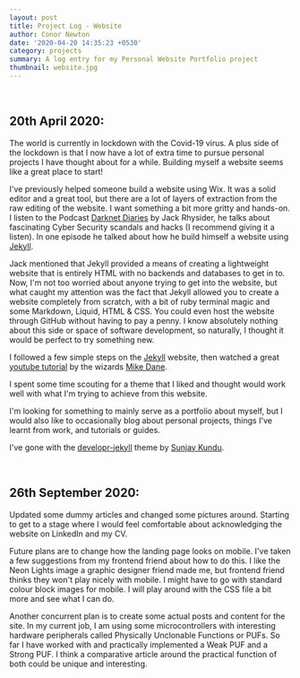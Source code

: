 ```yaml
---
layout: post
title: Project Log - Website
author: Conor Newton
date: '2020-04-20 14:35:23 +0530'
category: projects
summary: A log entry for my Personal Website Portfolio project
thumbnail: website.jpg
---
```

<br/>

## 20th April 2020: 

The world is currently in lockdown with the Covid-19 virus. A plus side of the lockdown is that I now have a lot of extra time to pursue personal projects I have thought about for a while. Building myself a website seems like a great place to start! 

I've previously helped someone build a website using Wix. It was a solid editor and a great tool, but there are a lot of layers of extraction from the raw editing of the website. I want something a bit more gritty and hands-on. I listen to the Podcast [Darknet Diaries](https://darknetdiaries.com/) by Jack Rhysider, he talks about fascinating Cyber Security scandals and hacks (I recommend giving it a listen). In one episode he talked about how he build himself a website using [Jekyll](https://jekyllrb.com/). 

Jack mentioned that Jekyll provided a means of creating a lightweight website that is entirely HTML with no backends and databases to get in to. Now, I'm not too worried about anyone trying to get into the website, but what caught my attention was the fact that Jekyll allowed you to create a website completely from scratch, with a bit of ruby terminal magic and some Markdown, Liquid, HTML & CSS. You could even host the website through GitHub without having to pay a penny. I know absolutely nothing about this side or space of software development, so naturally, I thought it would be perfect to try something new.

I followed a few simple steps on the [Jekyll](https://jekyllrb.com/docs/) website, then watched a great [youtube tutorial](https://www.youtube.com/watch?v=T1itpPvFWHI&feature=emb_title) by the wizards [Mike Dane](https://www.mikedane.com/). 

I spent some time scouting for a theme that I liked and thought would work well with what I'm trying to achieve from this website.

I'm looking for something to mainly serve as a portfolio about myself, but I would also like to occasionally blog about personal projects, things I've learnt from work, and tutorials or guides.

I've gone with the [developr-jekyll](https://github.com/sujaykundu777/devlopr-jekyll) theme by [Sunjay Kundu](https://sujaykundu.com/#/).

<br/>

## 26th September 2020:

Updated some dummy articles and changed some pictures around. Starting to get to a stage where I would feel comfortable about acknowledging the website on LinkedIn and my CV. 

Future plans are to change how the landing page looks on mobile. I've taken a few suggestions from my frontend friend about how to do this. I like the Neon Lights image a graphic designer friend made me, but frontend friend thinks they won't play nicely with mobile. I might have to go with standard colour block images for mobile. I will play around with the CSS file a bit more and see what I can do.

Another concurrent plan is to create some actual posts and content for the site. In my current job, I am using some microcontrollers with interesting hardware peripherals called Physically Unclonable Functions or PUFs. So far I have worked with and practically implemented a Weak PUF and a Strong PUF. I think a comparative article around the practical function of both could be unique and interesting. 
